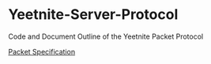 # Yeetnite-Server-Protocol
Code and Document Outline of the Yeetnite Packet Protocol

[Packet Specification](Specification.md)